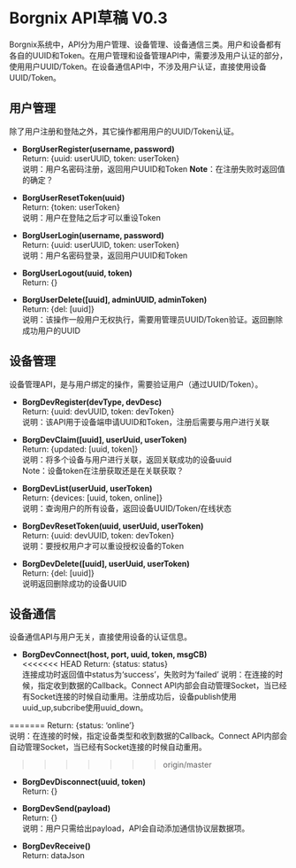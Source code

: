 Borgnix API草稿 V0.3
===================

Borgnix系统中，API分为用户管理、设备管理、设备通信三类。用户和设备都有各自的UUID和Token。在用户管理和设备管理API中，需要涉及用户认证的部分，使用用户UUID/Token。在设备通信API中，不涉及用户认证，直接使用设备UUID/Token。

用户管理
------------
除了用户注册和登陆之外，其它操作都用用户的UUID/Token认证。

- **BorgUserRegister(username, password)**  
  Return: {uuid: userUUID, token: userToken}  
  说明：用户名密码注册，返回用户UUID和Token
  **Note**：在注册失败时返回值的确定？

- **BorgUserResetToken(uuid)**  
Return: {token: userToken}  
说明：用户在登陆之后才可以重设Token  

- **BorgUserLogin(username, password)**  
Return: {uuid: userUUID, token: userToken}  
说明：用户名密码登录，返回用户UUID和Token  

- **BorgUserLogout(uuid, token)**  
Return: {}  

- **BorgUserDelete([uuid], adminUUID, adminToken)**  
Return: {del: [uuid]}  
说明：该操作一般用户无权执行，需要用管理员UUID/Token验证。返回删除成功用户的UUID  

设备管理
------------
设备管理API，是与用户绑定的操作，需要验证用户（通过UUID/Token）。

- **BorgDevRegister(devType, devDesc)**  
Return: {uuid: devUUID, token: devToken}  
说明：该API用于设备端申请UUID和Token，注册后需要与用户进行关联   

- **BorgDevClaim([uuid], userUuid, userToken)**  
Return: {updated: [uuid, token]}  
说明：将多个设备与用户进行关联，返回关联成功的设备uuid  
Note：设备token在注册获取还是在关联获取？

- **BorgDevList(userUuid, userToken)**  
Return: {devices: [uuid, token, online]}  
说明：查询用户的所有设备，返回设备UUID/Token/在线状态  

- **BorgDevResetToken(uuid, userUuid, userToken)**  
Return: {uuid: devUUID, token: devToken}  
说明：要授权用户才可以重设授权设备的Token  

- **BorgDevDelete([uuid], userUuid, userToken)**  
Return: {del: [uuid]}  
说明返回删除成功的设备UUID  

设备通信
------------

设备通信API与用户无关，直接使用设备的认证信息。

- **BorgDevConnect(host, port, uuid, token, msgCB)**  
<<<<<<< HEAD
Return: {status: status}  
连接成功时返回值中status为‘success’，失败时为‘failed’
说明：在连接的时候，指定收到数据的Callback。Connect API内部会自动管理Socket，当已经有Socket连接的时候自动重用。注册成功后，设备publish使用uuid_up,subcribe使用uuid_down。  

=======
Return: {status: ‘online’}  
说明：在连接的时候，指定设备类型和收到数据的Callback。Connect API内部会自动管理Socket，当已经有Socket连接的时候自动重用。  
>>>>>>> origin/master

- **BorgDevDisconnect(uuid, token)**  
Return: {}  

- **BorgDevSend(payload)**  
Return: {}  
说明：用户只需给出payload，API会自动添加通信协议层数据项。  

- **BorgDevReceive()**  
Return: dataJson  
